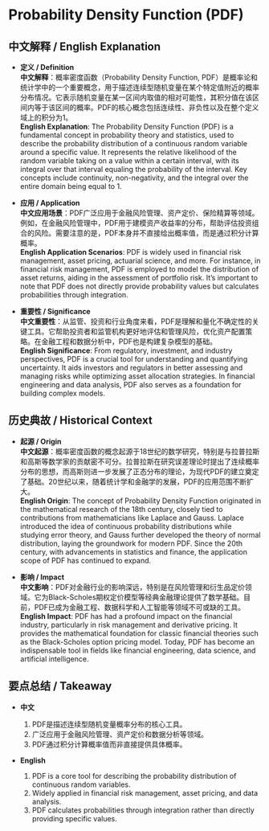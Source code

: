 # Probability Density Function (PDF)

## 中文解释 / English Explanation

* **定义 / Definition**  
  **中文解释**：概率密度函数（Probability Density Function, PDF）是概率论和统计学中的一个重要概念，用于描述连续型随机变量在某个特定值附近的概率分布情况。它表示随机变量在某一区间内取值的相对可能性，其积分值在该区间内等于该区间的概率。PDF的核心概念包括连续性、非负性以及在整个定义域上的积分为1。  
  **English Explanation**: The Probability Density Function (PDF) is a fundamental concept in probability theory and statistics, used to describe the probability distribution of a continuous random variable around a specific value. It represents the relative likelihood of the random variable taking on a value within a certain interval, with its integral over that interval equaling the probability of the interval. Key concepts include continuity, non-negativity, and the integral over the entire domain being equal to 1.

* **应用 / Application**  
  **中文应用场景**：PDF广泛应用于金融风险管理、资产定价、保险精算等领域。例如，在金融风险管理中，PDF用于建模资产收益率的分布，帮助评估投资组合的风险。需要注意的是，PDF本身并不直接给出概率值，而是通过积分计算概率。  
  **English Application Scenarios**: PDF is widely used in financial risk management, asset pricing, actuarial science, and more. For instance, in financial risk management, PDF is employed to model the distribution of asset returns, aiding in the assessment of portfolio risk. It’s important to note that PDF does not directly provide probability values but calculates probabilities through integration.

* **重要性 / Significance**  
  **中文重要性**：从监管、投资和行业角度来看，PDF是理解和量化不确定性的关键工具。它帮助投资者和监管机构更好地评估和管理风险，优化资产配置策略。在金融工程和数据分析中，PDF也是构建复杂模型的基础。  
  **English Significance**: From regulatory, investment, and industry perspectives, PDF is a crucial tool for understanding and quantifying uncertainty. It aids investors and regulators in better assessing and managing risks while optimizing asset allocation strategies. In financial engineering and data analysis, PDF also serves as a foundation for building complex models.

## 历史典故 / Historical Context

* **起源 / Origin**  
  **中文起源**：概率密度函数的概念起源于18世纪的数学研究，特别是与拉普拉斯和高斯等数学家的贡献密不可分。拉普拉斯在研究误差理论时提出了连续概率分布的思想，而高斯则进一步发展了正态分布的理论，为现代PDF的建立奠定了基础。20世纪以来，随着统计学和金融学的发展，PDF的应用范围不断扩大。  
  **English Origin**: The concept of Probability Density Function originated in the mathematical research of the 18th century, closely tied to contributions from mathematicians like Laplace and Gauss. Laplace introduced the idea of continuous probability distributions while studying error theory, and Gauss further developed the theory of normal distribution, laying the groundwork for modern PDF. Since the 20th century, with advancements in statistics and finance, the application scope of PDF has continued to expand.

* **影响 / Impact**  
  **中文影响**：PDF对金融行业的影响深远，特别是在风险管理和衍生品定价领域。它为Black-Scholes期权定价模型等经典金融理论提供了数学基础。目前，PDF已成为金融工程、数据科学和人工智能等领域不可或缺的工具。  
  **English Impact**: PDF has had a profound impact on the financial industry, particularly in risk management and derivative pricing. It provides the mathematical foundation for classic financial theories such as the Black-Scholes option pricing model. Today, PDF has become an indispensable tool in fields like financial engineering, data science, and artificial intelligence.

## 要点总结 / Takeaway

* **中文**  
  1. PDF是描述连续型随机变量概率分布的核心工具。
  2. 广泛应用于金融风险管理、资产定价和数据分析等领域。
  3. PDF通过积分计算概率值而非直接提供具体概率。

* **English**  
  1. PDF is a core tool for describing the probability distribution of continuous random variables.
  2. Widely applied in financial risk management, asset pricing, and data analysis.
  3. PDF calculates probabilities through integration rather than directly providing specific values.